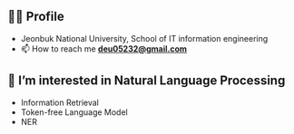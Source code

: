 ## 🙋‍♂️ Profile
* Jeonbuk National University, School of IT information engineering
* 📫 How to reach me **deu05232@gmail.com**

## 👀 I’m interested in **Natural Language Processing**
* Information Retrieval
* Token-free Language Model
* NER


